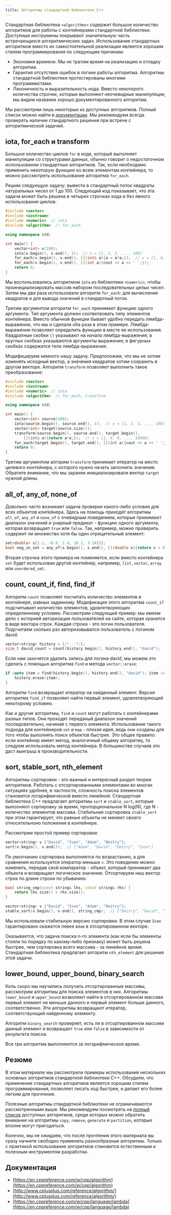 ```yaml
---
title: Алгоритмы стандартной библиотеки C++
---
```


Стандартная библиотека `<algorithms>` содержит большое количество алгоритмов для работы с контейнерами стандартной библиотеки. Доступные инструмены покрывают значительную часть встречающихся алгоритмических задач. Использование стандартных алгоритмов вместо их самостоятельной реализации является хорошим стилем программирования по следующим причинам:

* Экономия времени. Мы не тратим время на реализацию и отладку алгоритма.
* Гарантия отсутствия ошибок в логике работы алгоритма. Алгоритмы стандартной библиотеки протестированы многими программистами.
* Лаконичность и выразительность кода. Вместо некоторого количества строчек, которые выполняют неочевидные манипуляции, мы видим название хорошо документированного алгоритма.

Мы рассмотрим лишь некоторые из доступных алгоритмов. Полный список можно найти в [документации](https://en.cppreference.com/w/cpp/algorithm). Мы рекомендуем всегда проверять наличие стандартного решения при встрече с алгоритмической задачей.

<!-- ## Немодифицирующие алгоритмы -->

## iota, for_each и transform

Большое количество циклов `for` в коде, который выполняет манипуляции со структурами данных, обычно говорит о недостаточном использовании стандартных алгоритмов. Так, если необходимо применить некоторую функцию ко всем элементам контейнера, то можно рассмотреть использование алгоритма `for_each`.

Решим следующую задачу: вывести в стандартный поток квадраты натуральных чисел от 1 до 100. Следующий код показывает, что эта задача может быть решена в четырех строчках кода и без явного использования циклов:

```cpp
#include <vector>
#include <iostream>
#include <numeric>  // iota
#include <algorithm>  // for_each

using namespace std;

int main() {
    vector<int> v(100);
    iota(v.begin(), v.end(), 1);  // v = [1, 2, 3, ..., 100]
    for_each(v.begin(), v.end(), [](int& a){a = a*a;});  // v = [1, 4, 9, ..., 10000]
    for_each(v.begin(), v.end(), [](int a){cout << a << ' ';});
    return 0;
}
```

Мы воспользовались алгоритмом `iota` из библиотеки `<numeric>`, чтобы проинициализировать массив набором последовательных целых чисел. Затем мы два раза использовали алгоритм `for_each`: для вычисления квадратов и для вывода значений в стандартный поток.

Третим аргументом алгоритм `for_each` принимает функцию одного аргумента. Тип аргумента должен соответвовать типу элементов контейнера. Вместо обычной функции бывает удобно передать лямбда-выражение, что мы и сделали оба раза в этом примере. Лямбда-выражение позволяет определить функцию в месте ее использования. Квадратные скобки `[]` указывают на начало лямбда-выражения; в круглых скобках указываются аргументы выражения; в фигурных скобках содержится тело лямбда-выражения.

Модифицируем немного нашу задачу. Предположим, что мы не хотим изменять исходный вектор, а значения квадратов хотим сохранить в другом векторе. Алгоритм `transform` позволяет выполнить такое преобразование:

```cpp
#include <vector>
#include <iostream>
#include <numeric>  // iota
#include <algorithm>  // for_each, transform

using namespace std;

int main() {
    vector<int> source(100);
    iota(source.begin(), source.end(), 1);  // v = [1, 2, 3, ..., 100]
    vector<int> target(source.size());
    transform(source.begin(), source.end(), target.begin(),
        [](int& a){return a*a;});  // v = [1, 4, 9, ..., 10000]
    for_each(target.begin(), target.end(), [](int a){cout << a << ' ';});
    return 0;
}
```

Третим аргументом алгорим `transform` принимает итератор на место целевого контейнера, с которого нужно начать заполнять значения. Обратите внимание, что мы заранее инициализировали вектор `target` нужной длины.

## all_of, any_of, none_of

Довольно часто возникает задача проверки какого-либо условия для всех объектов контейнера. Здесь на помощь приходят алгоритмы `all_of`, `any_of` и `none_of` с очевидным поведением, которые принимают диапазон значений и унарный предикат - функцию одного аргумента, которая возвращает `true` или `false`. Так, например, можно проверить содержит ли множество хотя бы один отрицательный элемент:

```cpp
set<double> s{1.1, -0.9, 2.4, 10.1, 3.1415};
bool neg_in_set = any_of(s.begin(), s.end(), [](double x){return x < 0;});  // true
```

Вторая строчка этого примера не поменяется, если вместо контейнера `set` будет использован другой контейнер, например, `list`, `vector`, `array` или `unordered_set`.

## count, count_if, find, find_if

Алгоритм `count` позволяет посчитать количество элементов в контейнере, равных заданному. Модификация этого алгоритма `count_if` подсчитывает количество элементов, удовлетворяющих определенному условию. Рассмотрим следующий пример: мы имеем дело с историей авторизации пользователей на сайте, которая хранится в виде вектора строк. Каждая строка - это логин пользователя. Подсчитаем сколько раз авторизовывался пользователь с логином david:

```cpp
vector<string> history = {/*...*/};
size_t david_count = count(history.begin(), history.end(), "david");
```

Если нам захочется удалить запись для логина david, мы можем это сделать с помощью алгоритма `find` и метода `vector::erase`:

```cpp
if (auto item = find(history.begin(), history.end(), "david"); item != history.end()) {
    history.erase(item);
}
```

Алгоритм `find` возвращает итератор на найденный элемент. Версия алгоритма `find_if` позволяет найти первый элемент, удовлетворяющий некоторому условию.

Как и другие алгоритмы, `find` и `count` могут работать с контейнерами разных типов. Они проходят переданый диапазон значений последовательно, начиная с первого элемента. Использование такого подхода для контейнеров `set` и `map` - плохая идея, ведь они созданы для того чтобы выполнять поиск объектов быстрее. Это общее правило: если контейнер имеет метод, аналогичный общему алгоритму, то следуем использовать метод контейнера. В большинстве случаев это даст выигрыш в производительности.

## sort, stable_sort, nth_element

Алгоритмы сортировки - это важный и интересный раздел теории алгоритмов. Работать с отсортированными элементами во многих ситуациях удобнее, в частности, сложность поиска элементов становится логарифмической вместо линейной. Стандартная библиотека C++ предлагает алгоритмы `sort` и `stable_sort`, которые выполняют сортировку за время, пропорциональное N log(N), где N - количество элементов массива. Стабильная сортировка `stable_sort` при этом гарантирует, что равные объекты не меняют своего относительноно положения в контейнере. 

Рассмотрим простой пример сортировки:

```cpp
vector<string> v {"David", "Ivan", "Adam", "Dmitry"};
sort(v.begin(), v.end());  // ["Adam", "David", "Dmitry", "Ivan"]
```

По умолчанию сортировка выполняется по возрастанию, а для сравнения используется оператор меньше `<`. Это поведение можно изменить, передав свой компаратор - объект, который принимает два объекта и возвращает логическое значение. Отсортируем наш вектор строк по длине строки по убыванию:

```cpp
bool string_cmp(const string& lhs, const string& rhs) {
    return lhs.size() > rhs.size();
}

vector<string> v {"David", "Ivan", "Adam", "Dmitry"};
stable_sort(v.begin(), v.end(), string_cmp);  // ["Dmitry", "David", "Ivan", "Adam"]
```

Мы использовали стабильную версию сортировки. В этом случае `Ivan` гарантировано окажется левее `Adam` в отсортированном векторе.

Оказывается, что задача поиска n-го элемента (как если бы элементы стояли по порядку по какому-либо признаку) может быть решена быстрее, чем сортировка всего массива - за линейное время. Стандартная библиотека предлагает алгоритм `nth_element` для решения этой задачи.

## lower_bound, upper_bound, binary_search

Коль скоро мы научились получать отсортированные массивы, рассмотрим алгоритмы для поиска элементов в них. Алгоритмы `lower_bound` и `upper_bound` возволяют найти в отсортированном массиве первый элемент не меньше данного и первый элемент больше данного, соответственно. Эти алгоритмы возвращают итератор, соответствующий найденному элементу.

Алгоритм `binary_search` проверяет, есть ли в отсортированном массиве данный элемент и возвращает `true` или `false` в зависимости от результата поиска.

Все три алгоритма выполняются за логарифмическое время.

## Резюме

В этом материале мы рассмотрели примеры использования нескольких основных элгоритмов стандартной библиотеки C++. Обсудили, что применение стандартных алгоритмов является хорошим стилем программирования, позволяет писать код быстрее, и делает его более легким для прочтения.

Полезные алгоритмы стандартной библиотеки не ограничиваются рассмотренными выше. Мы рекомендуем посмотреть на [полный список](https://en.cppreference.com/w/cpp/algorithm) доступных алгоритмов, среди которых можно обратить внимание на алгоритмы `copy`, `remove`, `generate` и `partition`, которые вполне могут пригодиться.

Конечно, мы не ожидаем, что после прочтения этого материала вы сразу начнете свободно применять разнообразные алгоритмы. Только с практикой использование алгоритмов становится естественным и полезным инструментом разработки.

## Документация

* [https://en.cppreference.com/w/cpp/algorithm](https://en.cppreference.com/w/cpp/algorithm)
* [http://www.cplusplus.com/reference/algorithm/](http://www.cplusplus.com/reference/algorithm/)
* [https://en.cppreference.com/w/cpp/language/lambda](https://en.cppreference.com/w/cpp/language/lambda)
